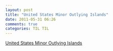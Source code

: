 ```yaml
---
layout: post
title: "United States Minor Outlying Islands"
date: 2011-05-31 06:26
comments: true
categories: TIL TIL
---
```

[United States Minor Outlying Islands](http://en.wikipedia.org/wiki/United_States_Minor_Outlying_Islands)


